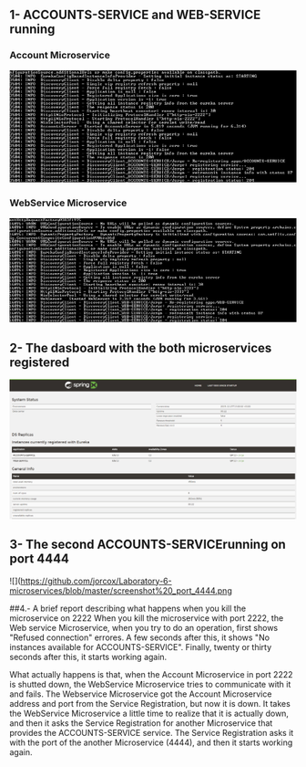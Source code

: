 ## 1- ACCOUNTS-SERVICE and WEB-SERVICE running
### Account Microservice
![](https://github.com/jorcox/Laboratory-6-microservices/blob/master/screenshot%20_port_2222.png)
### WebService Microservice
![](https://github.com/jorcox/Laboratory-6-microservices/blob/master/screenshot%20_port_3333.png)

## 2- The dasboard with the both microservices registered
![](https://github.com/jorcox/Laboratory-6-microservices/blob/master/screenshot%20_dashboard.png)

## 3- The second ACCOUNTS-SERVICErunning on port 4444
![](https://github.com/jorcox/Laboratory-6-microservices/blob/master/screenshot%20_port_4444.png

##4.- A brief report describing what happens when you kill the microservice on 2222
When you kill the microservice with port 2222, the Web service Microservice, when you try to do an operation, first shows "Refused connection" errores. A few seconds after this, it shows "No instances available for ACCOUNTS-SERVICE". Finally, twenty or thirty seconds after this, it starts working again.

What actually happens is that, when the Account Microservice in port 2222 is shutted down, the WebService Microservice tries to communicate with it and fails. The Webservice Microservice got the Account Microservice address and port from the Service Registration, but now it is down. It takes the WebService Microservice a little time to realize that it is actually down, and then it asks the Service Registration for another Microservice that provides the ACCOUNTS-SERVICE service. The Service Registration asks it with the port of the another Microservice (4444), and then it starts working again.

